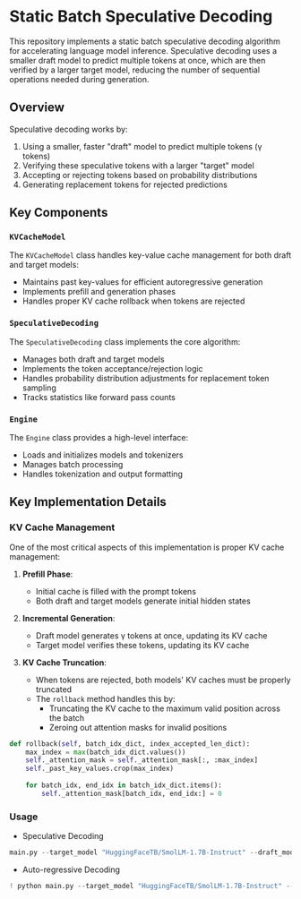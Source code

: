 # Static Batch Speculative Decoding

This repository implements a static batch speculative decoding algorithm for accelerating language model inference. Speculative decoding uses a smaller draft model to predict multiple tokens at once, which are then verified by a larger target model, reducing the number of sequential operations needed during generation.

## Overview

Speculative decoding works by:
1. Using a smaller, faster "draft" model to predict multiple tokens (γ tokens)
2. Verifying these speculative tokens with a larger "target" model
3. Accepting or rejecting tokens based on probability distributions
4. Generating replacement tokens for rejected predictions

## Key Components

### `KVCacheModel`

The `KVCacheModel` class handles key-value cache management for both draft and target models:

- Maintains past key-values for efficient autoregressive generation
- Implements prefill and generation phases
- Handles proper KV cache rollback when tokens are rejected

### `SpeculativeDecoding`

The `SpeculativeDecoding` class implements the core algorithm:

- Manages both draft and target models
- Implements the token acceptance/rejection logic
- Handles probability distribution adjustments for replacement token sampling
- Tracks statistics like forward pass counts

### `Engine`

The `Engine` class provides a high-level interface:

- Loads and initializes models and tokenizers
- Manages batch processing
- Handles tokenization and output formatting

## Key Implementation Details

### KV Cache Management

One of the most critical aspects of this implementation is proper KV cache management:

1. **Prefill Phase**: 
   - Initial cache is filled with the prompt tokens
   - Both draft and target models generate initial hidden states

2. **Incremental Generation**:
   - Draft model generates γ tokens at once, updating its KV cache
   - Target model verifies these tokens, updating its KV cache

3. **KV Cache Truncation**:
   - When tokens are rejected, both models' KV caches must be properly truncated
   - The `rollback` method handles this by:
     - Truncating the KV cache to the maximum valid position across the batch
     - Zeroing out attention masks for invalid positions

```python
def rollback(self, batch_idx_dict, index_accepted_len_dict):
    max_index = max(batch_idx_dict.values())
    self._attention_mask = self._attention_mask[:, :max_index]
    self._past_key_values.crop(max_index)
    
    for batch_idx, end_idx in batch_idx_dict.items():
        self._attention_mask[batch_idx, end_idx:] = 0
```

### Usage
- Speculative Decoding
```python
main.py --target_model "HuggingFaceTB/SmolLM-1.7B-Instruct" --draft_model "HuggingFaceTB/SmolLM-360M-Instruct" --prompts "What is a robot?" "What is a black hole?" "Who is the father of python programming?" "What is the capital of France?" --gamma 5 --max_length 100 --temperature 0.8
```

- Auto-regressive Decoding
```python
! python main.py --target_model "HuggingFaceTB/SmolLM-1.7B-Instruct" --draft_model "HuggingFaceTB/SmolLM-360M-Instruct" --prompts "What is a robot?" "What is a black hole?" "Who is the father of python programming?" "What is the capital of France?" --gamma 5 --max_length 100 --temperature 0.6 --auto_regressive
```

